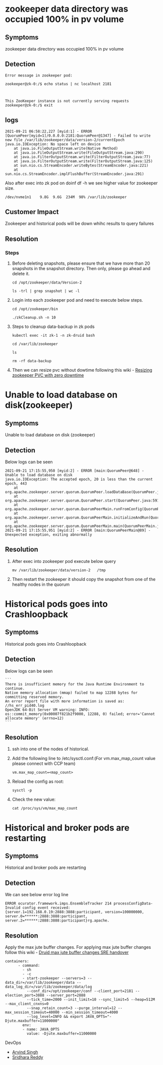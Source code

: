 # zookeeper data directory was occupied 100% in pv volume

## Symptoms

zookeeper data directory was occupied 100% in pv volume

## Detection

```
Error message in zookeeper pod:

zookeeper@zk-0:/$ echo status | nc localhost 2181



This ZooKeeper instance is not currently serving requests
zookeeper@zk-0:/$ exit
```

## logs

```
2021-09-21 06:58:22,227 [myid:1] - ERROR [QuorumPeer[myid=1]/0.0.0.0:2181:QuorumPeer@1347] - Failed to write new file /var/lib/zookeeper/data/version-2/currentEpoch
java.io.IOException: No space left on device
    at java.io.FileOutputStream.write(Native Method)
    at java.io.FileOutputStream.write(FileOutputStream.java:290)
    at java.io.FilterOutputStream.write(FilterOutputStream.java:77)
    at java.io.FilterOutputStream.write(FilterOutputStream.java:125)
    at sun.nio.cs.StreamEncoder.writeBytes(StreamEncoder.java:221)
    at sun.nio.cs.StreamEncoder.implFlushBuffer(StreamEncoder.java:291)
```

Also after exec into zk pod on doinf df -h we see higher value for zookeeper size.

```
/dev/nvme1n1    9.8G  9.6G  234M  98% /var/lib/zookeeper
```

## Customer Impact

Zookeeper and historical pods will be down whihc results to query failures

## Resolution

### Steps

1. Before deleting snapshots, please ensure that we have more than 20 snapshots in the snapshot directory. Then only, please go ahead and delete it.
   ```
   cd /opt/zookeeper/data/Version-2
   ```
   ```
   ls -trl | grep snapshot | wc -l
   ```
2. Login into each zookeeper pod and need to execute below steps.
   ```
   cd /opt/zookeeper/bin
   ```
   ```
   ./zkCleanup.sh -n 10
   ```
3. Steps to cleanup data-backup in zk pods

   ```
   kubectl exec -it zk-1 -n zk-druid bash
   ```

   ```
   cd /var/lib/zookeeper
   ```

   ```
   ls
   ```

   ```
   rm -rf data-backup
   ```

4. Then we can resize pvc without dowtime following this wiki - <a href="https://hpe.atlassian.net/wiki/spaces/CCSPLATFORM/pages/1936492091/Resizing+zookeeper+PVC+with+zero+downtime " title="Resizing zookeeper PVC with zero downtime" rel="nofollow" target="_blank">Resizing zookeeper PVC with zero downtime</a>

# Unable to load database on disk(zookeeper)

## Symptoms

Unable to load database on disk (zookeeper)

## Detection

Below logs can be seen

```
2021-09-21 17:15:55,950 [myid:2] - ERROR [main:QuorumPeer@648] - Unable to load database on disk
java.io.IOException: The accepted epoch, 20 is less than the current epoch, 443
    at org.apache.zookeeper.server.quorum.QuorumPeer.loadDataBase(QuorumPeer.java:645)
    at org.apache.zookeeper.server.quorum.QuorumPeer.start(QuorumPeer.java:591)
    at org.apache.zookeeper.server.quorum.QuorumPeerMain.runFromConfig(QuorumPeerMain.java:164)
    at org.apache.zookeeper.server.quorum.QuorumPeerMain.initializeAndRun(QuorumPeerMain.java:111)
    at org.apache.zookeeper.server.quorum.QuorumPeerMain.main(QuorumPeerMain.java:78)
2021-09-21 17:15:55,951 [myid:2] - ERROR [main:QuorumPeerMain@89] - Unexpected exception, exiting abnormally
```

## Resolution

1. After exec into zookeeper pod execute below query
   ```
   mv /var/lib/zookeeper/data/version-2   /tmp
   ```
2. Then restart the zookeeper it should copy the snapshot from one of the healthy nodes in the quorum

# Historical pods goes into Crashloopback

## Symptoms

Historical pods goes into Crashloopback

## Detection

Below logs can be seen

    ```
    There is insufficient memory for the Java Runtime Environment to continue.
    Native memory allocation (mmap) failed to map 12288 bytes for committing reserved memory.
    An error report file with more information is saved as:
    //hs_err_pid40.log
    OpenJDK 64-Bit Server VM warning: INFO: os::commit_memory(0x00007f821b2f9000, 12288, 0) failed; error='Cannot allocate memory' (errno=12)
    ```

## Resolution

1. ssh into one of the nodes of historical.

2. Add the following line to /etc/sysctl.conf:(For vm.max_map_count value please connect with CCP team)
   ```
   vm.max_map_count=<map_count>
   ```
3. Reload the config as root:
   ```
   sysctl -p
   ```
4. Check the new value:
   ```
   cat /proc/sys/vm/max_map_count
   ```

# Historical and broker pods are restarting

## Symptoms

Historical and broker pods are restarting

## Detection

We can see below error log line

```
ERROR ocurator.framework.imps.EnsembleTracker 214 processConfigData- Invalid config event received: {server.1=192.168.0.19:2888:3888:participant, version=100000000, server.0=******:2888:3888:participant, server.2=******:2888:3888:participant}rg.apache.
```

## Resolution

Apply the max jute buffer changes. For applying max jute buffer changes follow this wiki -
<a href="https://hpe.atlassian.net/wiki/spaces/CCSPLATFORM/pages/1966245459/Druid+max+jute+buffer+change+and+druid+task+cleanup+changes+SRE+handover" title="Druid max jute buffer changes SRE handover" rel="nofollow" target="_blank">Druid max jute buffer changes SRE handover</a>

```
containers:
      - command:
        - sh
        - -c
        - start-zookeeper --servers=3 --data_dir=/var/lib/zookeeper/data --data_log_dir=/var/lib/zookeeper/data/log
          --conf_dir=/opt/zookeeper/conf --client_port=2181 --election_port=3888 --server_port=2888
          --tick_time=2000 --init_limit=10 --sync_limit=5 --heap=512M --max_client_cnxns=0
          --snap_retain_count=3 --purge_interval=12 --max_session_timeout=40000 --min_session_timeout=4000
          --log_level=INFO && export JAVA_OPTS="-Djute.maxbuffer=11000000"
        env:
        - name: JAVA_OPTS
          value: -Djute.maxbuffer=11000000
```

DevOps

- [Arvind Singh](mailto:arvind.singh@hpe.com)
- [Sridhara Reddy](mailto:sridhara-reddy.kovuru@hpe.com)
